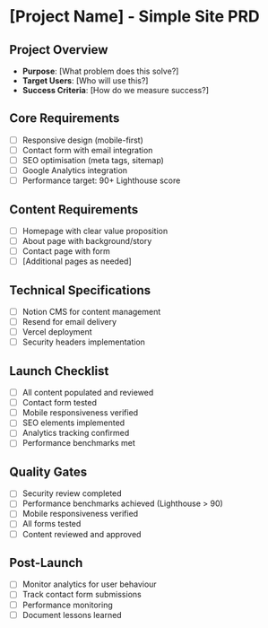 # [Project Name] - Simple Site PRD

## Project Overview
- **Purpose**: [What problem does this solve?]
- **Target Users**: [Who will use this?]
- **Success Criteria**: [How do we measure success?]

## Core Requirements
- [ ] Responsive design (mobile-first)
- [ ] Contact form with email integration
- [ ] SEO optimisation (meta tags, sitemap)
- [ ] Google Analytics integration
- [ ] Performance target: 90+ Lighthouse score

## Content Requirements
- [ ] Homepage with clear value proposition
- [ ] About page with background/story
- [ ] Contact page with form
- [ ] [Additional pages as needed]

## Technical Specifications
- [ ] Notion CMS for content management
- [ ] Resend for email delivery
- [ ] Vercel deployment
- [ ] Security headers implementation

## Launch Checklist
- [ ] All content populated and reviewed
- [ ] Contact form tested
- [ ] Mobile responsiveness verified
- [ ] SEO elements implemented
- [ ] Analytics tracking confirmed
- [ ] Performance benchmarks met

## Quality Gates
- [ ] Security review completed
- [ ] Performance benchmarks achieved (Lighthouse > 90)
- [ ] Mobile responsiveness verified
- [ ] All forms tested
- [ ] Content reviewed and approved

## Post-Launch
- [ ] Monitor analytics for user behaviour
- [ ] Track contact form submissions
- [ ] Performance monitoring
- [ ] Document lessons learned